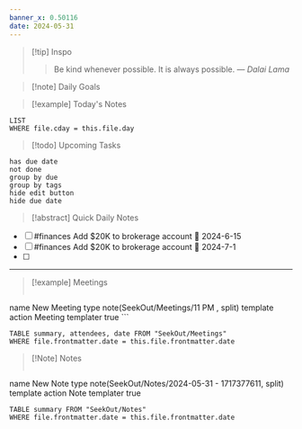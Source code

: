 ```yaml
---
banner_x: 0.50116
date: 2024-05-31
---
```


> [!tip] Inspo
>> Be kind whenever possible. It is always possible.
> — <cite>Dalai Lama</cite>

>[!note] Daily Goals



> [!example] Today's Notes
```dataview
LIST
WHERE file.cday = this.file.day
```

> [!todo] Upcoming Tasks

```tasks
has due date
not done
group by due
group by tags
hide edit button
hide due date
```

> [!abstract] Quick Daily Notes


- [ ] #finances Add $20K to brokerage account 📅 2024-6-15
- [ ] #finances Add $20K to brokerage account 📅 2024-7-1
- [ ] 

---

> [!example] Meetings
>  ```button
name New Meeting
type note(SeekOut/Meetings/11  PM , split) template
action Meeting
templater true ```

```dataview  
TABLE summary, attendees, date FROM "SeekOut/Meetings"  
WHERE file.frontmatter.date = this.file.frontmatter.date  
```

> [!Note]  Notes
> ```button
name New Note
type note(SeekOut/Notes/2024-05-31 - 1717377611, split) template
action Note
templater true
```dataview
TABLE summary FROM "SeekOut/Notes"  
WHERE file.frontmatter.date = this.file.frontmatter.date  
```

​